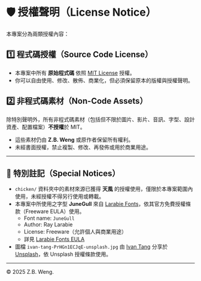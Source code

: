 # 🛡️ 授權聲明（License Notice）

本專案分為兩類授權內容：

## 1️⃣ 程式碼授權（Source Code License）
- 本專案中所有 **原始程式碼** 依照 [MIT License](./LICENSE) 授權。
- 你可以自由使用、修改、散佈、商業化，但必須保留原本的版權與授權聲明。

## 2️⃣ 非程式碼素材（Non-Code Assets）
除特別聲明外，所有非程式碼素材（包括但不限於圖片、影片、音訊、字型、設計資產、配置檔案）**不授權**於 MIT。
- 這些素材仍由 **Z.B. Weng** 或原作者保留所有權利。
- 未經書面授權，禁止複製、修改、再發佈或用於商業用途。

---

## 📁 特別註記（Special Notices）

- `chicken/` 資料夾中的素材來源已獲得 **天風** 的授權使用，僅限於本專案範圍內使用，未經授權不得另行使用或轉載。
- 本專案中所使用之字型 **JuneGull** 來自 [Larabie Fonts](https://www.larabiefonts.com/)，依其官方免費授權條款（Freeware EULA）使用。
  - Font name: `JuneGull`
  - Author: Ray Larabie
  - License: Freeware（允許個人與商業用途）
  - 詳見 [Larabie Fonts EULA](https://www.larabiefonts.com)
- 圖檔 `ivan-tang-PrHGn1ECJqE-unsplash.jpg` 由 [Ivan Tang](https://unsplash.com/@ivanavai) 分享於 [Unsplash](https://unsplash.com/photos/a-close-up-of-a-parrot-with-a-blurry-background-PrHGn1ECJqE)，依 Unsplash 授權條款使用。

---

© 2025 Z.B. Weng.
